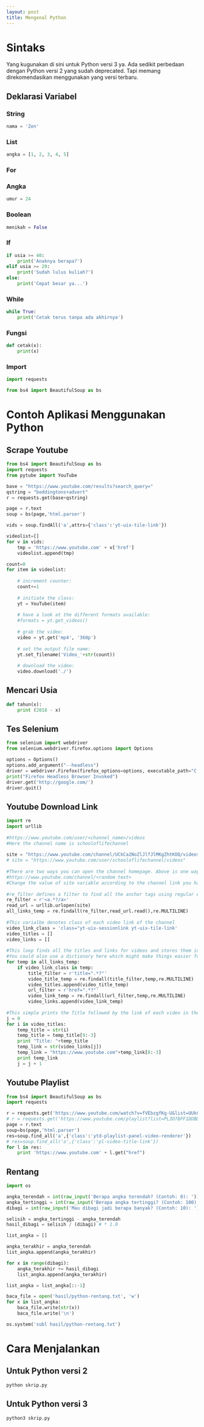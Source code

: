 ```yaml
---
layout: post
title: Mengenal Python
---
```


# Sintaks

Yang kugunakan di sini untuk Python versi 3 ya. Ada sedikit perbedaan dengan Python versi 2 yang sudah deprecated. Tapi memang direkomendasikan menggunakan yang versi terbaru.

## Deklarasi Variabel

### String

```python
nama = 'Zen'
```

### List

```python
angka = [1, 2, 3, 4, 5]
```

### For



### Angka

```python
umur = 24
```

### Boolean

```python
menikah = False
```

### If

```python
if usia >= 40:
	print('Anaknya berapa?')
elif usia >= 20:
	print('Sudah lulus kuliah?')
else:
	print('Cepat besar ya...')
```

### While

```python
while True:
	print('Cetak terus tanpa ada akhirnya')
```

### Fungsi

```python
def cetak(x):
	print(x)
```

### Import

```python
import requests
```

```python
from bs4 import BeautifulSoup as bs
```

# Contoh Aplikasi Menggunakan Python

## Scrape Youtube

```python
from bs4 import BeautifulSoup as bs
import requests
from pytube import YouTube

base = "https://www.youtube.com/results?search_query="
qstring = "boddingtons+advert"
r = requests.get(base+qstring)

page = r.text
soup = bs(page,'html.parser')

vids = soup.findAll('a',attrs={'class':'yt-uix-tile-link'})

videolist=[]
for v in vids:
    tmp = 'https://www.youtube.com' + v['href']
    videolist.append(tmp)

count=0
for item in videolist:
 
    # increment counter:
    count+=1
 
    # initiate the class:
    yt = YouTube(item)
 
    # have a look at the different formats available:
    #formats = yt.get_videos()
 
    # grab the video:
    video = yt.get('mp4', '360p')
 
    # set the output file name:
    yt.set_filename('Video_'+str(count))
 
    # download the video:
    video.download('./')
```

## Mencari Usia

```python
def tahun(x):
	print (2018 - x)
```

## Tes Selenium

```python
from selenium import webdriver
from selenium.webdriver.firefox.options import Options

options = Options()
options.add_argument("--headless")
driver = webdriver.Firefox(firefox_options=options, executable_path="C:\\Utility\\BrowserDrivers\\geckodriver.exe")
print("Firefox Headless Browser Invoked")
driver.get('http://google.com/')
driver.quit()
```

## Youtube Download Link

```python
import re
import urllib
 
#https://www.youtube.com/user/<channel_name>/videos
#Here the channel name is schooloflifechannel
 
site = "https://www.youtube.com/channel/UCkCa2NoZlJlfJlMKgZhtKOQ/videos"
# site = "https://www.youtube.com/user/schooloflifechannel/videos"
 
#There are two ways you can open the channel homepage. Above is one way, the other might look this
#https://www.youtube.com/channel/<random text>
#Change the value of site variable according to the channel link you have.
 
#re_filter defines a filter to find all the anchor tags using regular expressions
re_filter = r'<a.*?/a>'
read_url = urllib.urlopen(site)
all_links_temp = re.findall(re_filter,read_url.read(),re.MULTILINE)
 
#This varialbe denotes class of each video link of the channel
video_link_class = 'class="yt-uix-sessionlink yt-uix-tile-link'
video_titles = []
video_links = []
 
#This loop finds all the titles and links for videos and stores them in two seperate lists. 
#You could also use a dictionary here which might make things easier for parsing further
for temp in all_links_temp:
	if video_link_class in temp:
		title_filter = r'title=".*?"'
		video_title_temp = re.findall(title_filter,temp,re.MULTILINE)
		video_titles.append(video_title_temp)
 		url_filter = r'href=".*?"'
 		video_link_temp = re.findall(url_filter,temp,re.MULTILINE)
		video_links.append(video_link_temp)
 
#This simple prints the Title followed by the link of each video in the lists
j = 0		
for i in video_titles:
	temp_title = str(i)
	temp_title = temp_title[9:-3]
	print "Title: "+temp_title
	temp_link = str(video_links[j])
	temp_link = "https://www.youtube.com"+temp_link[8:-3]
	print temp_link
	j = j + 1
```

## Youtube Playlist

```python
from bs4 import BeautifulSoup as bs
import requests

r = requests.get('https://www.youtube.com/watch?v=fVEbzgfKg-U&list=UUkCa2NoZlJlfJlMKgZhtKOQ')
# r = requests.get('https://www.youtube.com/playlist?list=PL3D7BFF1DDBDAAFE5')
page = r.text
soup=bs(page,'html.parser')
res=soup.find_all('a',{'class':'ytd-playlist-panel-video-renderer'})
# res=soup.find_all('a',{'class':'pl-video-title-link'})
for l in res:
    print 'https://www.youtube.com' + l.get("href")
```

## Rentang

```python
import os

angka_terendah = int(raw_input('Berapa angka terendah? (Contoh: 0): '))
angka_tertinggi = int(raw_input('Berapa angka tertinggi? (Contoh: 100): '))
dibagi = int(raw_input('Mau dibagi jadi berapa banyak? (Contoh: 10): ')) - 1

selisih = angka_tertinggi - angka_terendah
hasil_dibagi = selisih / (dibagi) # * 1.0

list_angka = []

angka_terakhir = angka_terendah
list_angka.append(angka_terakhir)

for x in range(dibagi):
	angka_terakhir += hasil_dibagi
	list_angka.append(angka_terakhir)

list_angka = list_angka[::-1]

baca_file = open('hasil/python-rentang.txt', 'w')
for x in list_angka:
	baca_file.write(str(x))
	baca_file.write('\n')

os.system('subl hasil/python-rentang.txt')
```

# Cara Menjalankan

## Untuk Python versi 2

```bash
python skrip.py
```

## Untuk Python versi 3

```bash
python3 skrip.py
```